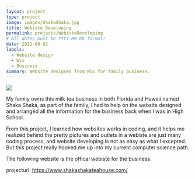 ```yaml
---
layout: project
type: project
image: images/ShakaShaka.jpg
title: Webiste Developing
permalink: projects/WebisteDeveloping
# All dates must be YYYY-MM-DD format!
date: 2021-09-02
labels:
  - Website design
  - Wix
  - Business
summary: Website designed from Wix for family business.
---
```


<img class="ui image" src="{{ site.baseurl }}/images/ShakaShakaTea.jpg">

My family owns this milk tea business in both Florida and Hawaii named Shaka Shaka, as part of the family, I had to help on the website designed and arranged all the information for the business back when I was in High School.

From this project, I learned how websites works in coding, and it helps me realized behind the pretty pictures and outlets in a webiste are just many coding process, and website developing is not as easy as what I excepted. But this project really hooked me up into my current computer science path.

The following website is the offical webiste for the business.

projecturl: https://www.shakashakateahouse.com/

